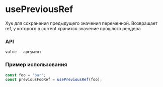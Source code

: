 # usePreviousRef

Хук для сохранения предыдущего значения переменной.
Возвращает ref, у которого в current хранится значение прошлого рендера

### API

```
value - аргумент
```

### Пример использования

```js
const foo = 'bar';
const previousFooRef = usePreviousRef(foo);
```
